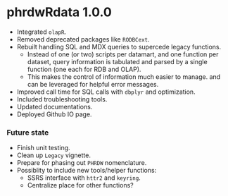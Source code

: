 # phrdwRdata 1.0.0

* Integrated `olapR`.
* Removed deprecated packages like `RODBCext`.
* Rebuilt handling SQL and MDX queries to supercede legacy functions.
  * Instead of one (or two) scripts per datamart, and one function per dataset,
  query information is tabulated and parsed by a single function (one each
  for RDB and OLAP).
  * This makes the control of information much easier to manage.
  and can be leveraged for helpful error messages.
* Improved call time for SQL calls with `dbplyr` and optimization.
* Included troubleshooting tools.
* Updated documentations.
* Deployed Github IO page.

### Future state

* Finish unit testing.
* Clean up `Legacy` vignette.
* Prepare for phasing out `PHRDW` nomenclature.
* Possiblity to include new tools/helper functions:
  * SSRS interface with `httr2` and `keyring`.
  * Centralize place for other functions?
